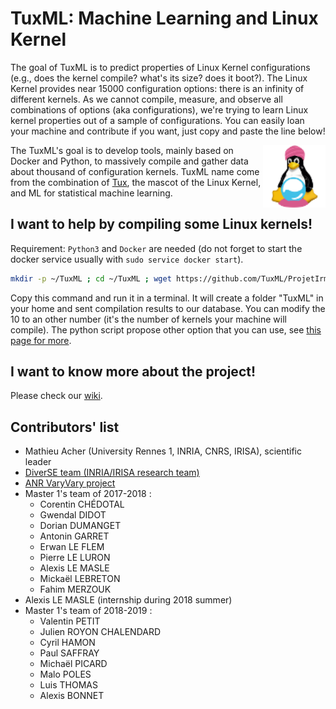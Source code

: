 ﻿# TuxML: Machine Learning and Linux Kernel


The goal of TuxML is to predict properties of Linux Kernel configurations (e.g., does the kernel compile? what's its size? does it boot?). 
The Linux Kernel provides near 15000 configuration options: there is an infinity of different kernels. 
As we cannot compile, measure, and observe all combinations of options (aka configurations), we're trying to learn Linux kernel properties out of a sample of configurations. 
You can easily loan your machine and contribute if you want, just copy and paste the line below!

<img align="right" width="100" height="100" src="miscellaneous/informations/tuxml_logo_small.png" alt="TuxML's Logo"/>

The TuxML's goal is to develop tools, mainly based on Docker and Python, to massively compile and gather data about thousand of configuration kernels.
TuxML name come from the combination of [Tux](https://en.wikipedia.org/wiki/Tux_(mascot)), the mascot of the Linux Kernel, and ML for statistical machine learning.

## I want to help by compiling some Linux kernels!

Requirement: `Python3` and `Docker` are needed (do not forget to start the docker service usually with `sudo service docker start`).

```bash
mkdir -p ~/TuxML ; cd ~/TuxML ; wget https://github.com/TuxML/ProjetIrma/releases/download/v1.1/kernel_generator.py ; python3 kernel_generator.py 10
```

Copy this command and run it in a terminal. It will create a folder "TuxML" in your home and sent compilation results to our database.
You can modify the 10 to an other number (it's the number of kernels your machine will compile).
The python script propose other option that you can use, see [this page for more](https://github.com/TuxML/ProjetIrma/wiki/User_documentation#python-script-entry-point--kernel_generatorpy).

## I want to know more about the project!

Please check our [wiki](https://github.com/TuxML/ProjetIrma/wiki).

## Contributors' list

* Mathieu Acher (University Rennes 1, INRIA, CNRS, IRISA), scientific leader
* [DiverSE team (INRIA/IRISA research team)](http://www.diverse-team.fr/)
* [ANR VaryVary project](https://varyvary.github.io/)
* Master 1's team of 2017-2018 :
  - Corentin CHÉDOTAL
  - Gwendal DIDOT
  - Dorian DUMANGET
  - Antonin GARRET
  - Erwan LE FLEM
  - Pierre LE LURON
  - Alexis LE MASLE
  - Mickaël LEBRETON
  - Fahim MERZOUK
* Alexis LE MASLE (internship during 2018 summer)
* Master 1's team of 2018-2019 :
  - Valentin PETIT
  - Julien ROYON CHALENDARD
  - Cyril HAMON
  - Paul SAFFRAY
  - Michaël PICARD
  - Malo POLES
  - Luis THOMAS
  - Alexis BONNET
